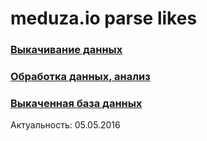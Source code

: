 # meduza.io parse likes
### [Выкачивание данных](parsing.ipynb)
### [Обработка данных, анализ](processing.ipynb)
### [Выкаченная база данных](database.json)
Актуальность: 05.05.2016
